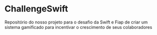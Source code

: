 # ChallengeSwift
Repositório do nosso projeto para o desafio da Swift e Fiap de criar um sistema gamificado para incentivar o crescimento de seus colaboradores
